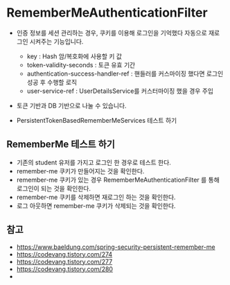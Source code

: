 # RememberMeAuthenticationFilter

- 인증 정보를 세션 관리하는 경우, 쿠키를 이용해 로그인을 기억했다 자동으로 재로그인 시켜주는 기능입니다.

  - key : Hash 암/복호화에 사용할 키 값
  - token-validity-seconds : 토큰 유효 기간
  - authentication-success-handler-ref : 핸들러를 커스마이징 했다면 로그인 성공 후 수행할 로직
  - user-service-ref : UserDetailsService를 커스터마이징 했을 경우 주입

- 토큰 기반과 DB 기반으로 나눌 수 있습니다.
- PersistentTokenBasedRememberMeServices 테스트 하기

## RememberMe 테스트 하기

- 기존의 student 유저를 가지고 로그인 한 경우로 테스트 한다.
- remember-me 쿠키가 만들어지는 것을 확인한다.
- remember-me 쿠키가 있는 경우 RememberMeAuthenticationFilter 를 통해 로그인이 되는 것을 확인한다.
- remember-me 쿠키를 삭제하면 재로그인 하는 것을 확인한다.
- 로그 아웃하면 remember-me 쿠키가 삭제되는 것을 확인한다.

## 참고

- https://www.baeldung.com/spring-security-persistent-remember-me
- https://codevang.tistory.com/274
- https://codevang.tistory.com/277
- https://codevang.tistory.com/280
-

